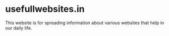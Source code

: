 # usefullwebsites.in
This website is for spreading information about various websites that help in our daily life.
